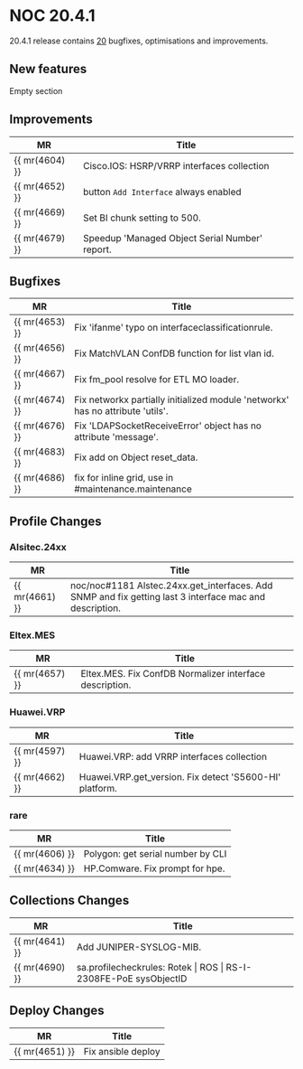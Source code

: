# NOC 20.4.1

20.4.1 release contains
[20](https://code.getnoc.com/noc/noc/merge_requests?scope=all&state=merged&milestone_title=20.4.1)
bugfixes, optimisations and improvements.

## New features

Empty section

## Improvements

| MR             | Title                                                              |
| -------------- | ------------------------------------------------------------------ |
| {{ mr(4604) }} | Cisco.IOS: HSRP/VRRP interfaces collection                         |
| {{ mr(4652) }} | button `Add Interface` always enabled |
| {{ mr(4669) }} | Set BI chunk setting to 500.                                       |
| {{ mr(4679) }} | Speedup 'Managed Object Serial Number' report.                     |

## Bugfixes

| MR             | Title                                                                          |
| -------------- | ------------------------------------------------------------------------------ |
| {{ mr(4653) }} | Fix 'ifanme' typo on interfaceclassificationrule.                              |
| {{ mr(4656) }} | Fix MatchVLAN ConfDB function for list vlan id.                                |
| {{ mr(4667) }} | Fix fm_pool resolve for ETL MO loader.                                         |
| {{ mr(4674) }} | Fix networkx partially initialized module 'networkx' has no attribute 'utils'. |
| {{ mr(4676) }} | Fix 'LDAPSocketReceiveError' object has no attribute 'message'.                |
| {{ mr(4683) }} | Fix add on Object reset_data.                                                  |
| {{ mr(4686) }} | fix for inline grid, use in #maintenance.maintenance                          |

## Profile Changes

### Alsitec.24xx

| MR             | Title                                                                                                    |
| -------------- | -------------------------------------------------------------------------------------------------------- |
| {{ mr(4661) }} | noc/noc#1181 Alstec.24xx.get_interfaces. Add SNMP and fix getting last 3 interface mac and description. |

### Eltex.MES

| MR             | Title                                                   |
| -------------- | ------------------------------------------------------- |
| {{ mr(4657) }} | Eltex.MES. Fix ConfDB Normalizer interface description. |

### Huawei.VRP

| MR             | Title                                                   |
| -------------- | ------------------------------------------------------- |
| {{ mr(4597) }} | Huawei.VRP: add VRRP interfaces collection              |
| {{ mr(4662) }} | Huawei.VRP.get_version. Fix detect 'S5600-HI' platform. |

### rare

| MR             | Title                             |
| -------------- | --------------------------------- |
| {{ mr(4606) }} | Polygon: get serial number by CLI |
| {{ mr(4634) }} | HP.Comware. Fix prompt for hpe.   |

## Collections Changes

| MR             | Title                                                             |
| -------------- | ----------------------------------------------------------------- |
| {{ mr(4641) }} | Add JUNIPER-SYSLOG-MIB.                                           |
| {{ mr(4690) }} | sa.profilecheckrules: Rotek \| ROS \| RS-I-2308FE-PoE sysObjectID |

## Deploy Changes

| MR             | Title              |
| -------------- | ------------------ |
| {{ mr(4651) }} | Fix ansible deploy |
